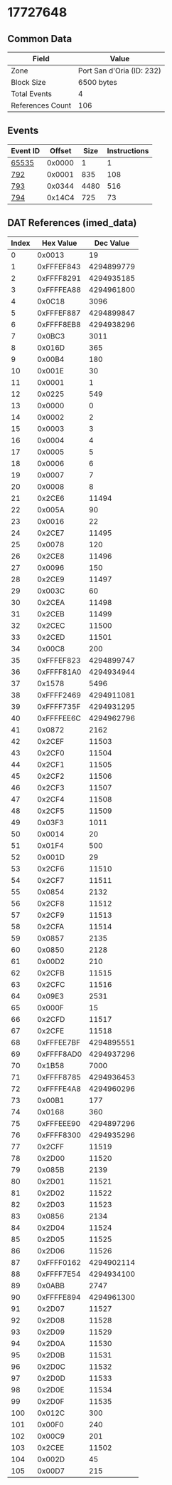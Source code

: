 # 17727648

## Common Data

| Field            | Value                     |
|------------------|---------------------------|
| Zone             | Port San d'Oria (ID: 232) |
| Block Size       | 6500 bytes                |
| Total Events     | 4                         |
| References Count | 106                       |

## Events

| Event ID            | Offset   |   Size |   Instructions |
|---------------------|----------|--------|----------------|
| [65535](./65535.md) | 0x0000   |      1 |              1 |
| [792](./792.md)     | 0x0001   |    835 |            108 |
| [793](./793.md)     | 0x0344   |   4480 |            516 |
| [794](./794.md)     | 0x14C4   |    725 |             73 |

## DAT References (imed_data)

|   Index | Hex Value   |   Dec Value |
|---------|-------------|-------------|
|       0 | 0x0013      |          19 |
|       1 | 0xFFFEF843  |  4294899779 |
|       2 | 0xFFFF8291  |  4294935185 |
|       3 | 0xFFFFEA88  |  4294961800 |
|       4 | 0x0C18      |        3096 |
|       5 | 0xFFFEF887  |  4294899847 |
|       6 | 0xFFFF8EB8  |  4294938296 |
|       7 | 0x0BC3      |        3011 |
|       8 | 0x016D      |         365 |
|       9 | 0x00B4      |         180 |
|      10 | 0x001E      |          30 |
|      11 | 0x0001      |           1 |
|      12 | 0x0225      |         549 |
|      13 | 0x0000      |           0 |
|      14 | 0x0002      |           2 |
|      15 | 0x0003      |           3 |
|      16 | 0x0004      |           4 |
|      17 | 0x0005      |           5 |
|      18 | 0x0006      |           6 |
|      19 | 0x0007      |           7 |
|      20 | 0x0008      |           8 |
|      21 | 0x2CE6      |       11494 |
|      22 | 0x005A      |          90 |
|      23 | 0x0016      |          22 |
|      24 | 0x2CE7      |       11495 |
|      25 | 0x0078      |         120 |
|      26 | 0x2CE8      |       11496 |
|      27 | 0x0096      |         150 |
|      28 | 0x2CE9      |       11497 |
|      29 | 0x003C      |          60 |
|      30 | 0x2CEA      |       11498 |
|      31 | 0x2CEB      |       11499 |
|      32 | 0x2CEC      |       11500 |
|      33 | 0x2CED      |       11501 |
|      34 | 0x00C8      |         200 |
|      35 | 0xFFFEF823  |  4294899747 |
|      36 | 0xFFFF81A0  |  4294934944 |
|      37 | 0x1578      |        5496 |
|      38 | 0xFFFF2469  |  4294911081 |
|      39 | 0xFFFF735F  |  4294931295 |
|      40 | 0xFFFFEE6C  |  4294962796 |
|      41 | 0x0872      |        2162 |
|      42 | 0x2CEF      |       11503 |
|      43 | 0x2CF0      |       11504 |
|      44 | 0x2CF1      |       11505 |
|      45 | 0x2CF2      |       11506 |
|      46 | 0x2CF3      |       11507 |
|      47 | 0x2CF4      |       11508 |
|      48 | 0x2CF5      |       11509 |
|      49 | 0x03F3      |        1011 |
|      50 | 0x0014      |          20 |
|      51 | 0x01F4      |         500 |
|      52 | 0x001D      |          29 |
|      53 | 0x2CF6      |       11510 |
|      54 | 0x2CF7      |       11511 |
|      55 | 0x0854      |        2132 |
|      56 | 0x2CF8      |       11512 |
|      57 | 0x2CF9      |       11513 |
|      58 | 0x2CFA      |       11514 |
|      59 | 0x0857      |        2135 |
|      60 | 0x0850      |        2128 |
|      61 | 0x00D2      |         210 |
|      62 | 0x2CFB      |       11515 |
|      63 | 0x2CFC      |       11516 |
|      64 | 0x09E3      |        2531 |
|      65 | 0x000F      |          15 |
|      66 | 0x2CFD      |       11517 |
|      67 | 0x2CFE      |       11518 |
|      68 | 0xFFFEE7BF  |  4294895551 |
|      69 | 0xFFFF8AD0  |  4294937296 |
|      70 | 0x1B58      |        7000 |
|      71 | 0xFFFF8785  |  4294936453 |
|      72 | 0xFFFFE4A8  |  4294960296 |
|      73 | 0x00B1      |         177 |
|      74 | 0x0168      |         360 |
|      75 | 0xFFFEEE90  |  4294897296 |
|      76 | 0xFFFF8300  |  4294935296 |
|      77 | 0x2CFF      |       11519 |
|      78 | 0x2D00      |       11520 |
|      79 | 0x085B      |        2139 |
|      80 | 0x2D01      |       11521 |
|      81 | 0x2D02      |       11522 |
|      82 | 0x2D03      |       11523 |
|      83 | 0x0856      |        2134 |
|      84 | 0x2D04      |       11524 |
|      85 | 0x2D05      |       11525 |
|      86 | 0x2D06      |       11526 |
|      87 | 0xFFFF0162  |  4294902114 |
|      88 | 0xFFFF7E54  |  4294934100 |
|      89 | 0x0ABB      |        2747 |
|      90 | 0xFFFFE894  |  4294961300 |
|      91 | 0x2D07      |       11527 |
|      92 | 0x2D08      |       11528 |
|      93 | 0x2D09      |       11529 |
|      94 | 0x2D0A      |       11530 |
|      95 | 0x2D0B      |       11531 |
|      96 | 0x2D0C      |       11532 |
|      97 | 0x2D0D      |       11533 |
|      98 | 0x2D0E      |       11534 |
|      99 | 0x2D0F      |       11535 |
|     100 | 0x012C      |         300 |
|     101 | 0x00F0      |         240 |
|     102 | 0x00C9      |         201 |
|     103 | 0x2CEE      |       11502 |
|     104 | 0x002D      |          45 |
|     105 | 0x00D7      |         215 |
